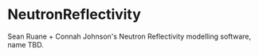 # NeutronReflectivity
Sean Ruane + Connah Johnson's Neutron Reflectivity modelling software, name TBD.
